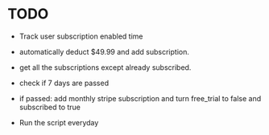 # TODO
- Track user subscription enabled time
- automatically deduct $49.99 and add subscription.	


- get all the subscriptions except already subscribed.
- check if 7 days are passed
- if passed: add monthly stripe subscription
	and turn free_trial to false and subscribed to true

- Run the script everyday